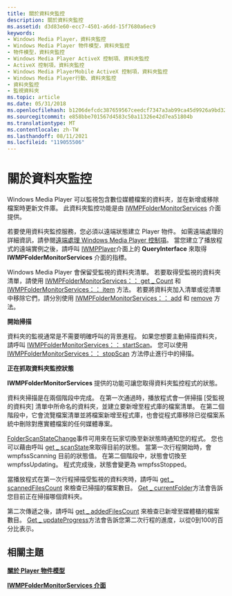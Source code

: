 ```yaml
---
title: 關於資料夾監控
description: 關於資料夾監控
ms.assetid: d3d83e60-ecc7-4501-a6dd-15f7680a6ec9
keywords:
- Windows Media Player，資料夾監控
- Windows Media Player 物件模型，資料夾監控
- 物件模型，資料夾監控
- Windows Media Player ActiveX 控制項、資料夾監控
- ActiveX 控制項，資料夾監控
- Windows Media PlayerMobile ActiveX 控制項，資料夾監控
- Windows Media Player行動、資料夾監控
- 資料夾監控
- 監視資料夾
ms.topic: article
ms.date: 05/31/2018
ms.openlocfilehash: b1206defcdc387659567ceedcf7347a3ab99ca45d9926a9bd32c4f75280a8a46
ms.sourcegitcommit: e858bbe701567d4583c50a11326e42d7ea51804b
ms.translationtype: MT
ms.contentlocale: zh-TW
ms.lasthandoff: 08/11/2021
ms.locfileid: "119055506"
---
```

# <a name="about-folder-monitoring"></a>關於資料夾監控

Windows Media Player 可以監視包含數位媒體檔案的資料夾，並在新增或移除檔案時更新文件庫。 此資料夾監控功能是由 [IWMPFolderMonitorServices](/previous-versions/windows/desktop/api/wmp/nn-wmp-iwmpfoldermonitorservices) 介面提供。

若要使用資料夾監控服務，您必須以遠端狀態建立 Player 物件。 如需遠端處理的詳細資訊，請參閱[遠端處理 Windows Media Player 控制項](remoting-the-windows-media-player-control.md)。 當您建立了播放程式的遠端實例之後，請呼叫 [IWMPPlayer](/previous-versions/windows/desktop/api/wmp/nn-wmp-iwmpplayer)介面上的 **QueryInterface** 來取得 **IWMPFolderMonitorServices** 介面的指標。

Windows Media Player 會保留受監視的資料夾清單。 若要取得受監視的資料夾清單，請使用 [IWMPFolderMonitorServices：： get \_ Count](/previous-versions/windows/desktop/api/wmp/nf-wmp-iwmpfoldermonitorservices-get_count) 和 [IWMPFolderMonitorServices：： item](/previous-versions/windows/desktop/api/wmp/nf-wmp-iwmpfoldermonitorservices-item) 方法。 若要將資料夾加入清單或從清單中移除它們，請分別使用 [IWMPFolderMonitorServices：： add](/previous-versions/windows/desktop/api/wmp/nf-wmp-iwmpfoldermonitorservices-add) 和 [remove](/previous-versions/windows/desktop/api/wmp/nf-wmp-iwmpfoldermonitorservices-remove) 方法。

**開始掃描**

資料夾的監視通常是不需要明確呼叫的背景進程。 如果您想要主動掃描資料夾，請呼叫 [IWMPFolderMonitorServices：： startScan](/previous-versions/windows/desktop/api/wmp/nf-wmp-iwmpfoldermonitorservices-startscan)。 您可以使用 [IWMPFolderMonitorServices：： stopScan](/previous-versions/windows/desktop/api/wmp/nf-wmp-iwmpfoldermonitorservices-stopscan) 方法停止進行中的掃描。

**正在抓取資料夾監控狀態**

**IWMPFolderMonitorServices** 提供的功能可讓您取得資料夾監控程式的狀態。

資料夾掃描是在兩個階段中完成。 在第一次通過時，播放程式會一併掃描 [受監視的資料夾] 清單中所命名的資料夾，並建立要新增至程式庫的檔案清單。 在第二個階段中，它會流覽檔案清單並將檔案新增至程式庫，也會從程式庫移除已從檔案系統中刪除對應實體檔案的任何媒體專案。

[FolderScanStateChange](/previous-versions/windows/desktop/api/wmp/nf-wmp-iwmpevents3-folderscanstatechange)事件可用來在玩家切換至新狀態時通知您的程式。 您也可以藉由呼叫 [get \_ scanState](/previous-versions/windows/desktop/api/wmp/nf-wmp-iwmpfoldermonitorservices-get_scanstate)來取得目前的狀態。 當第一次行程開始時，會 wmpfssScanning 目前的狀態值。 在第二個階段中，狀態會切換至 wmpfssUpdating。 程式完成後，狀態會變更為 wmpfssStopped。

當播放程式在第一次行程掃描受監視的資料夾時，請呼叫 [get \_ scannedFilesCount](/previous-versions/windows/desktop/api/wmp/nf-wmp-iwmpfoldermonitorservices-get_scannedfilescount) 來檢查已掃描的檔案數目。 [Get \_ currentFolder](/previous-versions/windows/desktop/api/wmp/nf-wmp-iwmpfoldermonitorservices-get_currentfolder)方法會告訴您目前正在掃描哪個資料夾。

第二次傳遞之後，請呼叫 [get \_ addedFilesCount](/previous-versions/windows/desktop/api/wmp/nf-wmp-iwmpfoldermonitorservices-get_addedfilescount) 來檢查已新增至媒體櫃的檔案數目。 [Get \_ updateProgress](/previous-versions/windows/desktop/api/wmp/nf-wmp-iwmpfoldermonitorservices-get_updateprogress)方法會告訴您第二次行程的進度，以從0到100的百分比表示。

## <a name="related-topics"></a>相關主題

<dl> <dt>

[**關於 Player 物件模型**](about-the-player-object-model.md)
</dt> <dt>

[**IWMPFolderMonitorServices 介面**](/previous-versions/windows/desktop/api/wmp/nn-wmp-iwmpfoldermonitorservices)
</dt> </dl>

 

 




